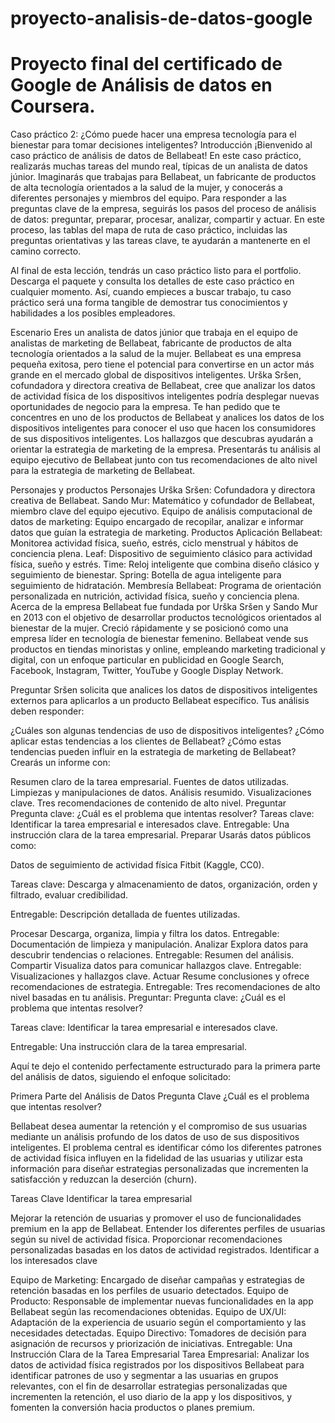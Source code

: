 # proyecto-analisis-de-datos-google

# Proyecto final del certificado de Google de Análisis de datos en Coursera.

Caso práctico 2: ¿Cómo puede hacer una empresa tecnología para el bienestar para tomar decisiones inteligentes?
Introducción
¡Bienvenido al caso práctico de análisis de datos de Bellabeat! En este caso práctico, realizarás muchas tareas del mundo real, típicas de un analista de datos júnior. Imaginarás que trabajas para Bellabeat, un fabricante de productos de alta tecnología orientados a la salud de la mujer, y conocerás a diferentes personajes y miembros del equipo. Para responder a las preguntas clave de la empresa, seguirás los pasos del proceso de análisis de datos: preguntar, preparar, procesar, analizar, compartir y actuar. En este proceso, las tablas del mapa de ruta de caso práctico, incluidas las preguntas orientativas y las tareas clave, te ayudarán a mantenerte en el camino correcto.

Al final de esta lección, tendrás un caso práctico listo para el portfolio. Descarga el paquete y consulta los detalles de este caso práctico en cualquier momento. Así, cuando empieces a buscar trabajo, tu caso práctico será una forma tangible de demostrar tus conocimientos y habilidades a los posibles empleadores.

Escenario
Eres un analista de datos júnior que trabaja en el equipo de analistas de marketing de Bellabeat, fabricante de productos de alta tecnología orientados a la salud de la mujer. Bellabeat es una empresa pequeña exitosa, pero tiene el potencial para convertirse en un actor más grande en el mercado global de dispositivos inteligentes. Urška Sršen, cofundadora y directora creativa de Bellabeat, cree que analizar los datos de actividad física de los dispositivos inteligentes podría desplegar nuevas oportunidades de negocio para la empresa. Te han pedido que te concentres en uno de los productos de Bellabeat y analices los datos de los dispositivos inteligentes para conocer el uso que hacen los consumidores de sus dispositivos inteligentes. Los hallazgos que descubras ayudarán a orientar la estrategia de marketing de la empresa. Presentarás tu análisis al equipo ejecutivo de Bellabeat junto con tus recomendaciones de alto nivel para la estrategia de marketing de Bellabeat.

Personajes y productos
Personajes
Urška Sršen: Cofundadora y directora creativa de Bellabeat.
Sando Mur: Matemático y cofundador de Bellabeat, miembro clave del equipo ejecutivo.
Equipo de análisis computacional de datos de marketing: Equipo encargado de recopilar, analizar e informar datos que guían la estrategia de marketing.
Productos
Aplicación Bellabeat: Monitorea actividad física, sueño, estrés, ciclo menstrual y hábitos de conciencia plena.
Leaf: Dispositivo de seguimiento clásico para actividad física, sueño y estrés.
Time: Reloj inteligente que combina diseño clásico y seguimiento de bienestar.
Spring: Botella de agua inteligente para seguimiento de hidratación.
Membresía Bellabeat: Programa de orientación personalizada en nutrición, actividad física, sueño y conciencia plena.
Acerca de la empresa
Bellabeat fue fundada por Urška Sršen y Sando Mur en 2013 con el objetivo de desarrollar productos tecnológicos orientados al bienestar de la mujer. Creció rápidamente y se posicionó como una empresa líder en tecnología de bienestar femenino. Bellabeat vende sus productos en tiendas minoristas y online, empleando marketing tradicional y digital, con un enfoque particular en publicidad en Google Search, Facebook, Instagram, Twitter, YouTube y Google Display Network.

Preguntar
Sršen solicita que analices los datos de dispositivos inteligentes externos para aplicarlos a un producto Bellabeat específico. Tus análisis deben responder:

¿Cuáles son algunas tendencias de uso de dispositivos inteligentes?
¿Cómo aplicar estas tendencias a los clientes de Bellabeat?
¿Cómo estas tendencias pueden influir en la estrategia de marketing de Bellabeat?
Crearás un informe con:

Resumen claro de la tarea empresarial.
Fuentes de datos utilizadas.
Limpiezas y manipulaciones de datos.
Análisis resumido.
Visualizaciones clave.
Tres recomendaciones de contenido de alto nivel.
Preguntar
Pregunta clave: ¿Cuál es el problema que intentas resolver?
Tareas clave: Identificar la tarea empresarial e interesados clave.
Entregable: Una instrucción clara de la tarea empresarial.
Preparar
Usarás datos públicos como:

Datos de seguimiento de actividad física Fitbit (Kaggle, CC0).

Tareas clave: Descarga y almacenamiento de datos, organización, orden y filtrado, evaluar credibilidad.

Entregable: Descripción detallada de fuentes utilizadas.

Procesar
Descarga, organiza, limpia y filtra los datos.
Entregable: Documentación de limpieza y manipulación.
Analizar
Explora datos para descubrir tendencias o relaciones.
Entregable: Resumen del análisis.
Compartir
Visualiza datos para comunicar hallazgos clave.
Entregable: Visualizaciones y hallazgos clave.
Actuar
Resume conclusiones y ofrece recomendaciones de estrategia.
Entregable: Tres recomendaciones de alto nivel basadas en tu análisis.
Preguntar:
Pregunta clave: ¿Cuál es el problema que intentas resolver?

Tareas clave: Identificar la tarea empresarial e interesados clave.

Entregable: Una instrucción clara de la tarea empresarial.

Aquí te dejo el contenido perfectamente estructurado para la primera parte del análisis de datos, siguiendo el enfoque solicitado:

Primera Parte del Análisis de Datos
Pregunta Clave
¿Cuál es el problema que intentas resolver?

Bellabeat desea aumentar la retención y el compromiso de sus usuarias mediante un análisis profundo de los datos de uso de sus dispositivos inteligentes. El problema central es identificar cómo los diferentes patrones de actividad física influyen en la fidelidad de las usuarias y utilizar esta información para diseñar estrategias personalizadas que incrementen la satisfacción y reduzcan la deserción (churn).

Tareas Clave
Identificar la tarea empresarial

Mejorar la retención de usuarias y promover el uso de funcionalidades premium en la app de Bellabeat.
Entender los diferentes perfiles de usuarias según su nivel de actividad física.
Proporcionar recomendaciones personalizadas basadas en los datos de actividad registrados.
Identificar a los interesados clave

Equipo de Marketing: Encargado de diseñar campañas y estrategias de retención basadas en los perfiles de usuario detectados.
Equipo de Producto: Responsable de implementar nuevas funcionalidades en la app Bellabeat según las recomendaciones obtenidas.
Equipo de UX/UI: Adaptación de la experiencia de usuario según el comportamiento y las necesidades detectadas.
Equipo Directivo: Tomadores de decisión para asignación de recursos y priorización de iniciativas.
Entregable: Una Instrucción Clara de la Tarea Empresarial
Tarea Empresarial:
Analizar los datos de actividad física registrados por los dispositivos Bellabeat para identificar patrones de uso y segmentar a las usuarias en grupos relevantes, con el fin de desarrollar estrategias personalizadas que incrementen la retención, el uso diario de la app y los dispositivos, y fomenten la conversión hacia productos o planes premium.
